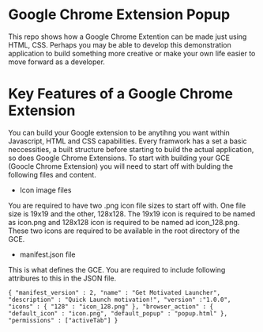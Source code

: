 # Google Chrome Extension Popup

This repo shows how a Google Chrome Extention can be made just using HTML, CSS. Perhaps you may be able to develop this demonstration application to build something more creative or make your own life easier to move forward as a developer.

# Key Features of a Google Chrome Extension

You can build your Google extension to be anytihng you want within Javascript, HTML and CSS capabilities. Every framwork has a set a basic neccessities, a built structure before starting to build the actual application, so does Google Chrome Extensions. To start with building your GCE (Goocle Chrome Extension) you will need to start off with bulding the following files and content.

- Icon image files

You are required to have two .png icon file sizes to start off with. One file size is 19x19 and the other, 128x128. 
The 19x19 icon is required to be named as icon.png and 128x128 icon is required to be named ad icon_128.png. These two icons are required to be available in the root directory of the GCE.

- manifest.json file

This is what defines the GCE. You are required to include following attribures to this in the JSON file.

`{
    "manifest_version" : 2,
    "name" : "Get Motivated Launcher",
    "description" : "Quick Launch motivation!",
    "version" :"1.0.0",
    "icons" : { "128" : "icon_128.png" },
    "browser_action" : {
        "default_icon" : "icon.png",
        "default_popup" : "popup.html"
    },
    "permissions" : ["activeTab"]
}`
